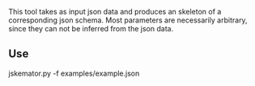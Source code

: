 This tool takes as input json data and produces an skeleton of a corresponding json schema.
Most parameters are necessarily arbitrary, since they can not be inferred from the json data.

## Use

jskemator.py -f examples/example.json
